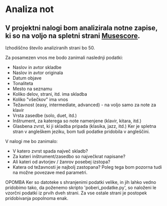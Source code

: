 # Analiza not 

V projektni nalogi bom analizirala notne zapise, ki so na voljo na spletni strani 
[Musescore](https://musescore.com/sheetmusic).
-
Izhodiščno število analiziranih strani bo 50. 

Za posamezen vnos me bodo zanimali naslednji podatki:
* Naslov in avtor skladbe
* Naslov in avtor originala
* Datum objave
* Tonaliteta
* Mesto na seznamu 
* Koliko delov, strani, itd. ima skladba
* Koliko "všečkov" ima vnos
* Težavnost (easy, intermediate, advanced) - na voljo samo za note za klavir
* Vrsta zasedbe (solo, duet, itd.)
* Inštrument, za katerega so note namenjene (klavir, kitara, itd.)
* Glasbena zvrst, ki ji skladba pripada (klasika, jazz, itd.)
Ker je spletna stran v angleškem jeziku, bom tudi podatke pridobila v angleščini.

V nalogi me bo zanimalo:
* V katero zvrst spada največ skladb?
* Za kateri inštrument/zasedbo so največkrat napisane?
* Ali kateri od avtorjev / žanrov posebej izstopa?
* Katera od težavnosti je najbolj zastopana?
Poleg tega bom pozorna tudi na možne povezave med parametri.

OPOMBA
Ker so datoteke s shranjenimi podatki velike, in 
jih lahko vedno pridobimo tako, da poženemo skripto 'poberi_podatke.py', 
so naloženi le vzorčni podatki iz prvih dveh strani. Za vse ostale strani je postopek pridobivanja popolnoma enak.
